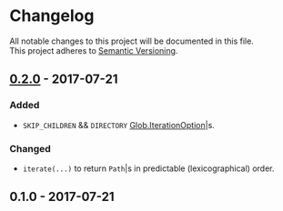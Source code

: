 # Changelog
All notable changes to this project will be documented in this file.  
This project adheres to [Semantic Versioning](http://semver.org/).

## [0.2.0] - 2017-07-21

### Added

- `SKIP_CHILDREN` && `DIRECTORY` [Glob.IterationOption](src/main/java/com/github/shyiko/klob/Glob.java)|s. 

### Changed

- `iterate(...)` to return `Path`|s in predictable (lexicographical) order. 

## 0.1.0 - 2017-07-21

[0.2.0]: https://github.com/shyiko/klob/compare/0.1.0...0.2.0
